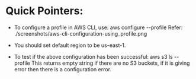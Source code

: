 # Quick Pointers:
- To configure a profile in AWS CLI, use:
    aws configure --profile <profile-name>
Refer: ./screenshots/aws-cli-configuration-using_profile.png

- You should set default region to be us-east-1.

- To test if the above configuration has been successful:
    aws s3 ls --profile <profile-name>
This returns empty string if there are no S3 buckets, if it is giving error then there is a configuration error.

